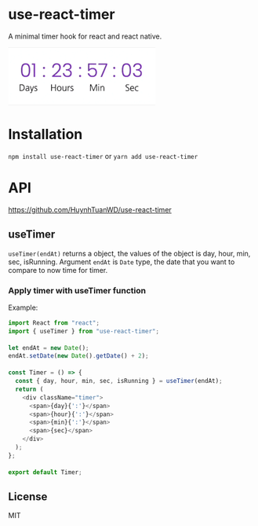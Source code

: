 # use-react-timer

A minimal timer hook for react and react native.

![Use case](https://raw.githubusercontent.com/HuynhTuanWD/use-react-timer/master/example/timer-use-case.gif)

# Installation

`npm install use-react-timer`
or
`yarn add use-react-timer`

# API

https://github.com/HuynhTuanWD/use-react-timer

## useTimer

`useTimer(endAt)` returns a object, the values of the object is day, hour, min, sec, isRunning. 
Argument `endAt` is `Date` type, the date that you want to compare to now time for timer. 

### Apply timer with useTimer function

Example: 

```javascript
import React from "react";
import { useTimer } from "use-react-timer";

let endAt = new Date();
endAt.setDate(new Date().getDate() + 2);

const Timer = () => {
  const { day, hour, min, sec, isRunning } = useTimer(endAt);
  return (
    <div className="timer">
      <span>{day}{':'}</span>
      <span>{hour}{':'}</span>
      <span>{min}{':'}</span>
      <span>{sec}</span>
    </div>
  );
};

export default Timer;

```

## License

MIT